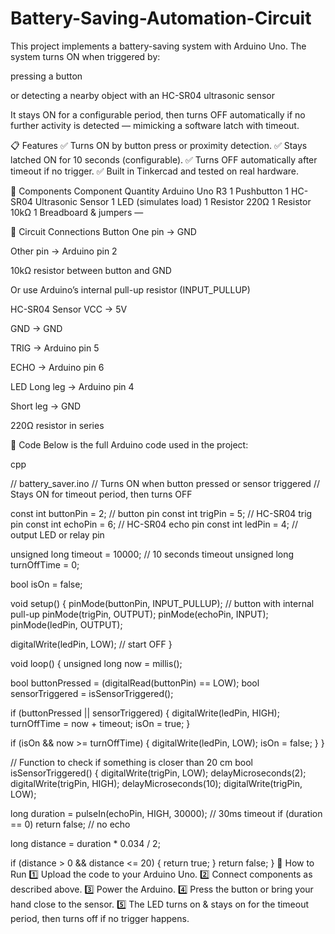 # Battery-Saving-Automation-Circuit
This project implements a battery-saving system with Arduino Uno.
The system turns ON when triggered by:

pressing a button

or detecting a nearby object with an HC-SR04 ultrasonic sensor

It stays ON for a configurable period, then turns OFF automatically if no further activity is detected — mimicking a software latch with timeout.

📋 Features
✅ Turns ON by button press or proximity detection.
✅ Stays latched ON for 10 seconds (configurable).
✅ Turns OFF automatically after timeout if no trigger.
✅ Built in Tinkercad and tested on real hardware.

🔷 Components
Component	Quantity
Arduino Uno R3	1
Pushbutton	1
HC-SR04 Ultrasonic Sensor	1
LED (simulates load)	1
Resistor 220Ω	1
Resistor 10kΩ	1
Breadboard & jumpers	—

🔷 Circuit Connections
Button
One pin → GND

Other pin → Arduino pin 2

10kΩ resistor between button and GND

Or use Arduino’s internal pull-up resistor (INPUT_PULLUP)

HC-SR04 Sensor
VCC → 5V

GND → GND

TRIG → Arduino pin 5

ECHO → Arduino pin 6

LED
Long leg → Arduino pin 4

Short leg → GND

220Ω resistor in series





📝 Code
Below is the full Arduino code used in the project:

cpp

// battery_saver.ino
// Turns ON when button pressed or sensor triggered
// Stays ON for timeout period, then turns OFF

const int buttonPin = 2;       // button pin
const int trigPin = 5;         // HC-SR04 trig pin
const int echoPin = 6;         // HC-SR04 echo pin
const int ledPin = 4;          // output LED or relay pin

unsigned long timeout = 10000; // 10 seconds timeout
unsigned long turnOffTime = 0;

bool isOn = false;

void setup() {
  pinMode(buttonPin, INPUT_PULLUP); // button with internal pull-up
  pinMode(trigPin, OUTPUT);
  pinMode(echoPin, INPUT);
  pinMode(ledPin, OUTPUT);

  digitalWrite(ledPin, LOW); // start OFF
}

void loop() {
  unsigned long now = millis();

  bool buttonPressed = (digitalRead(buttonPin) == LOW);
  bool sensorTriggered = isSensorTriggered();

  if (buttonPressed || sensorTriggered) {
    digitalWrite(ledPin, HIGH);
    turnOffTime = now + timeout;
    isOn = true;
  }

  if (isOn && now >= turnOffTime) {
    digitalWrite(ledPin, LOW);
    isOn = false;
  }
}

// Function to check if something is closer than 20 cm
bool isSensorTriggered() {
  digitalWrite(trigPin, LOW);
  delayMicroseconds(2);
  digitalWrite(trigPin, HIGH);
  delayMicroseconds(10);
  digitalWrite(trigPin, LOW);

  long duration = pulseIn(echoPin, HIGH, 30000); // 30ms timeout
  if (duration == 0) return false; // no echo

  long distance = duration * 0.034 / 2;

  if (distance > 0 && distance <= 20) {
    return true;
  }
  return false;
}
🧪 How to Run
1️⃣ Upload the code to your Arduino Uno.
2️⃣ Connect components as described above.
3️⃣ Power the Arduino.
4️⃣ Press the button or bring your hand close to the sensor.
5️⃣ The LED turns on & stays on for the timeout period, then turns off if no trigger happens.
